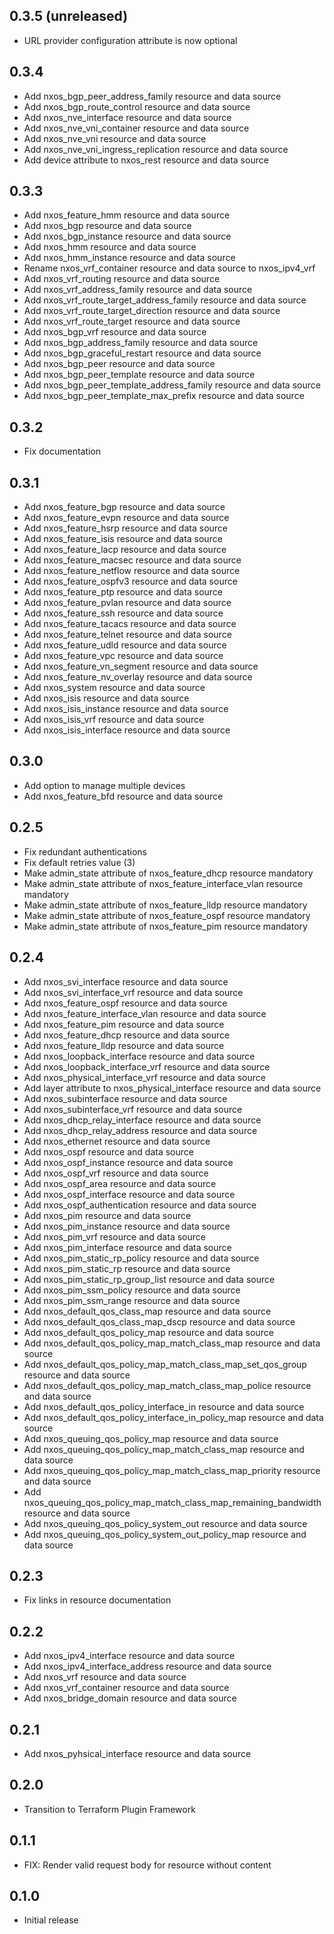 ## 0.3.5 (unreleased)

- URL provider configuration attribute is now optional

## 0.3.4

- Add nxos_bgp_peer_address_family resource and data source
- Add nxos_bgp_route_control resource and data source
- Add nxos_nve_interface resource and data source
- Add nxos_nve_vni_container resource and data source
- Add nxos_nve_vni resource and data source
- Add nxos_nve_vni_ingress_replication resource and data source
- Add device attribute to nxos_rest resource and data source

## 0.3.3

- Add nxos_feature_hmm resource and data source
- Add nxos_bgp resource and data source
- Add nxos_bgp_instance resource and data source
- Add nxos_hmm resource and data source
- Add nxos_hmm_instance resource and data source
- Rename nxos_vrf_container resource and data source to nxos_ipv4_vrf
- Add nxos_vrf_routing resource and data source
- Add nxos_vrf_address_family resource and data source
- Add nxos_vrf_route_target_address_family resource and data source
- Add nxos_vrf_route_target_direction resource and data source
- Add nxos_vrf_route_target resource and data source
- Add nxos_bgp_vrf resource and data source
- Add nxos_bgp_address_family resource and data source
- Add nxos_bgp_graceful_restart resource and data source
- Add nxos_bgp_peer resource and data source
- Add nxos_bgp_peer_template resource and data source
- Add nxos_bgp_peer_template_address_family resource and data source
- Add nxos_bgp_peer_template_max_prefix resource and data source

## 0.3.2

- Fix documentation

## 0.3.1

- Add nxos_feature_bgp resource and data source
- Add nxos_feature_evpn resource and data source
- Add nxos_feature_hsrp resource and data source
- Add nxos_feature_isis resource and data source
- Add nxos_feature_lacp resource and data source
- Add nxos_feature_macsec resource and data source
- Add nxos_feature_netflow resource and data source
- Add nxos_feature_ospfv3 resource and data source
- Add nxos_feature_ptp resource and data source
- Add nxos_feature_pvlan resource and data source
- Add nxos_feature_ssh resource and data source
- Add nxos_feature_tacacs resource and data source
- Add nxos_feature_telnet resource and data source
- Add nxos_feature_udld resource and data source
- Add nxos_feature_vpc resource and data source
- Add nxos_feature_vn_segment resource and data source
- Add nxos_feature_nv_overlay resource and data source
- Add nxos_system resource and data source
- Add nxos_isis resource and data source
- Add nxos_isis_instance resource and data source
- Add nxos_isis_vrf resource and data source
- Add nxos_isis_interface resource and data source

## 0.3.0

- Add option to manage multiple devices
- Add nxos_feature_bfd resource and data source

## 0.2.5

- Fix redundant authentications
- Fix default retries value (3)
- Make admin_state attribute of nxos_feature_dhcp resource mandatory
- Make admin_state attribute of nxos_feature_interface_vlan resource mandatory
- Make admin_state attribute of nxos_feature_lldp resource mandatory
- Make admin_state attribute of nxos_feature_ospf resource mandatory
- Make admin_state attribute of nxos_feature_pim resource mandatory

## 0.2.4

- Add nxos_svi_interface resource and data source
- Add nxos_svi_interface_vrf resource and data source
- Add nxos_feature_ospf resource and data source
- Add nxos_feature_interface_vlan resource and data source
- Add nxos_feature_pim resource and data source
- Add nxos_feature_dhcp resource and data source
- Add nxos_feature_lldp resource and data source
- Add nxos_loopback_interface resource and data source
- Add nxos_loopback_interface_vrf resource and data source
- Add nxos_physical_interface_vrf resource and data source
- Add layer attribute to nxos_physical_interface resource and data source
- Add nxos_subinterface resource and data source
- Add nxos_subinterface_vrf resource and data source
- Add nxos_dhcp_relay_interface resource and data source
- Add nxos_dhcp_relay_address resource and data source
- Add nxos_ethernet resource and data source
- Add nxos_ospf resource and data source
- Add nxos_ospf_instance resource and data source
- Add nxos_ospf_vrf resource and data source
- Add nxos_ospf_area resource and data source
- Add nxos_ospf_interface resource and data source
- Add nxos_ospf_authentication resource and data source
- Add nxos_pim resource and data source
- Add nxos_pim_instance resource and data source
- Add nxos_pim_vrf resource and data source
- Add nxos_pim_interface resource and data source
- Add nxos_pim_static_rp_policy resource and data source
- Add nxos_pim_static_rp resource and data source
- Add nxos_pim_static_rp_group_list resource and data source
- Add nxos_pim_ssm_policy resource and data source
- Add nxos_pim_ssm_range resource and data source
- Add nxos_default_qos_class_map resource and data source
- Add nxos_default_qos_class_map_dscp resource and data source
- Add nxos_default_qos_policy_map resource and data source
- Add nxos_default_qos_policy_map_match_class_map resource and data source
- Add nxos_default_qos_policy_map_match_class_map_set_qos_group resource and data source
- Add nxos_default_qos_policy_map_match_class_map_police resource and data source
- Add nxos_default_qos_policy_interface_in resource and data source
- Add nxos_default_qos_policy_interface_in_policy_map resource and data source
- Add nxos_queuing_qos_policy_map resource and data source
- Add nxos_queuing_qos_policy_map_match_class_map resource and data source
- Add nxos_queuing_qos_policy_map_match_class_map_priority resource and data source
- Add nxos_queuing_qos_policy_map_match_class_map_remaining_bandwidth resource and data source
- Add nxos_queuing_qos_policy_system_out resource and data source
- Add nxos_queuing_qos_policy_system_out_policy_map resource and data source

## 0.2.3

- Fix links in resource documentation

## 0.2.2

- Add nxos_ipv4_interface resource and data source
- Add nxos_ipv4_interface_address resource and data source
- Add nxos_vrf resource and data source
- Add nxos_vrf_container resource and data source
- Add nxos_bridge_domain resource and data source

## 0.2.1

- Add nxos_pyhsical_interface resource and data source

## 0.2.0

- Transition to Terraform Plugin Framework

## 0.1.1

- FIX: Render valid request body for resource without content

## 0.1.0

- Initial release
